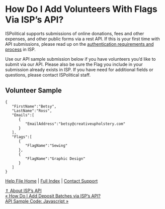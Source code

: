  How Do I Add Volunteers With Flags Via ISP’s API?
==========

ISPolitical supports submissions of online donations, fees and other expenses, and other public forms via a rest API. If this is your first time with API submissions, please read up on the [authentication requirements and process](https://ispolitical.com/How-Do-I-Set-Up-Authentication-with-ISP-s-API/) in ISP.

Use our API sample submission below if you have volunteers you’d like to submit via our API. Please also be sure the Flag you include in your submission already exists in ISP. If you have need for additional fields or questions, please contact ISPolitical staff.

**Volunteer Sample**
----------

```
{
   "FirstName":"Betsy",
   "LastName":"Ross",
   "Emails":[
      {
         "EmailAddress":"betsy@creativeupholstery.com"
      }
   ],
   "Flags":[
      {
         "FlagName":"Sewing"
      },
      {
         "FlagName":"Graphic Design"
      }
   ]
}
```

[Help File Home](/help/) | [Full Index](/Help-File-Directory/) | [Contact Support](mailto:support@ISPolitical.com)

[⇑ About ISP’s API](/About-ISP-s-API)  
[« How Do I Add Deposit Batches via ISP’s API?](/How-Do-I-Add-Deposit-Batches-via-ISP-s-API)  
[API Sample Code: Javascript »](/API-Sample-Code-Javascript)